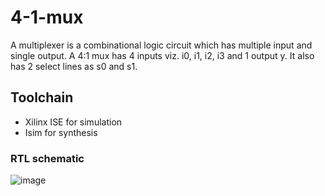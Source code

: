 # 4-1-mux
A multiplexer is a combinational logic circuit which has multiple input and single output. A 4:1 mux has 4 inputs viz. i0, i1, i2, i3 and 1 output y. It also has 2 select lines as s0 and s1.
## Toolchain
* Xilinx ISE for simulation
* Isim for synthesis
### RTL schematic
![image](https://user-images.githubusercontent.com/76483382/219049870-5db888f3-08bb-42c7-9ffb-8e6599aab273.png)

